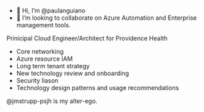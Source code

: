 - 👋 Hi, I’m @paulanguiano
- 💞️ I’m looking to collaborate on Azure Automation and Enterprise management tools.

Prinicipal Cloud Engineer/Architect for Providence Health
- Core networking
- Azure resource IAM
- Long term tenant strategy
- New technology review and onboarding
- Security liason
- Technology design patterns and usage recommendations

@jmstrupp-psjh is my alter-ego.

<!---
paulanguiano/paulanguiano is a ✨ special ✨ repository because its `README.md` (this file) appears on your GitHub profile.
You can click the Preview link to take a look at your changes.
--->
